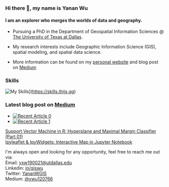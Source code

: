 ### **Hi there 👋, my name is Yanan Wu**
#### **I am an explorer who merges the worlds of data and geography.** 

+ Pursuing a PhD in the Department of Geospatial Information Sciences @ [The University of Texas at Dallas](https://epps.utdallas.edu/about/programs/geospatial-information-sciences/). 

+ My research interests include Geographic Information Science (GIS), spatial modeling, and spatial data science.

+ More information can be found on my [personal website](https://gisynw.com/) and blog post on [Medium](https://ywu120766.medium.com/)

### **Skills**
![My Skills](https://skills.thijs.gg/icons?i=py,r,js,github,git)](https://skills.thijs.gg)

### Latest blog post on [Medium](https://ywu120766.medium.com/)

- <a target="_blank" href="https://github-readme-medium-recent-article.vercel.app/medium/@ywu120766/0"><img src="https://github-readme-medium-recent-article.vercel.app/medium/@ywu120766/0" alt="Recent Article 0"></a>
- <a target="_blank" href="https://github-readme-medium-recent-article.vercel.app/medium/@ywu120766/0"><img src="https://github-readme-medium-recent-article.vercel.app/medium/@ywu120766/1" alt="Recent Article 1"></a>


[Support Vector Machine in R: Hyperplane and Maximal Margin Classifier (Part 01)](https://ywu120766.medium.com/support-vector-machine-in-r-hyperplane-and-maximal-margin-classifier-part-01-21c3f93f751d)<br />
[Ipyleaflet & IpyWidgets: Interactive Map in Jupyter Notebook](https://ywu120766.medium.com/ipyleaflet-ipywidgets-interactive-map-in-jupyter-notebook-a6ba76586cb5)<br />

I'm always open and looking for any opportunity, feel free to reach me out via:<br />
Email: [yxw190021@utdallas.edu](mailto:yxw190021@utdallas.edu)<br />
Linkedin: [in/giswu](https://www.linkedin.com/in/giswu/)<br />
Twitter: [YananWGIS](https://twitter.com/YananWGIS)<br />
Medium: [@ywu120766](https://medium.com/@ywu120766)








